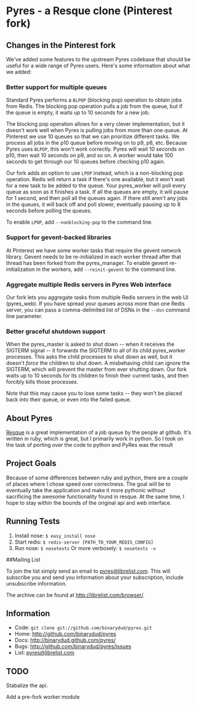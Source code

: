Pyres - a Resque clone (Pinterest fork)
=======================================

## Changes in the Pinterest fork

We've added some features to the upstream Pyres codebase that should be useful for a wide range of Pyres users. Here's some information about what we added:

### Better support for multiple queues

Standard Pyres performs a `BLPOP` (blocking pop) operation to obtain jobs from Redis. The blocking pop operation pulls a job from the queue, but if the queue is empty, it waits up to 10 seconds for a new job.

The blocking pop operation allows for a very clever implementation, but it doesn't work well when Pyres is pulling jobs from more than one queue. At Pinterest we use 10 queues so that we can prioritize different tasks. We process all jobs in the p10 queue before moving on to p9, p8, etc. Because Pyres uses `BLPOP`, this won't work correctly. Pyres will wait 10 seconds on p10, then wait 10 seconds on p9, and so on. A worker would take 100 seconds to get through our 10 queues before checking p10 again.

Our fork adds an option to use `LPOP` instead, which is a non-blocking pop operation. Redis will return a task if there's one available, but it won't wait for a new task to be added to the queue. Your pyres_worker will poll every queue as soon as it finishes a task. If all the queues are empty, it will pause for 1 second, and then poll all the queues again. If there still aren't any jobs in the queues, it will back off and poll slower, eventually pausing up to 8 seconds before polling the queues.

To enable `LPOP`, add `--nonblocking-pop` to the command line.

### Support for gevent-backed libraries

At Pinterest we have some worker tasks that require the gevent network library. Gevent needs to be re-initialized in each worker thread after that thread has been forked from the pyres_manager. To enable gevent re-initialization in the workers, add `--reinit-gevent` to the command line.

### Aggregate multiple Redis servers in Pyres Web interface

Our fork lets you aggregate tasks from multiple Redis servers in the web UI (pyres_web). If you have spread your queues across more than one Redis server, you can pass a comma-delimited list of DSNs in the `--dsn` command line parameter.

### Better graceful shutdown support

When the pyres_master is asked to shut down -- when it receives the SIGTERM signal -- it forwards the SIGTERM to all of its child pyres_worker processes. This asks the child processes to shut down as well, but it doesn't *force* the children to shut down. A misbehaving child can ignore the SIGTERM, which will prevent the master from ever shutting down. Our fork waits up to 10 seconds for its children to finish their current tasks, and then forcibly kills those processes.

Note that this may cause you to lose some tasks -- they won't be placed back into their queue, or even into the failed queue.


## About Pyres

[Resque](http://github.com/defunkt/resque) is a great implementation of a job queue by the people at github. It's written in ruby, which is great, but I primarily work in python. So I took on the task of porting over the code to python and PyRes was the result


## Project Goals

Because of some differences between ruby and python, there are a couple of places where I chose speed over correctness. The goal will be to eventually take the application and make it more pythonic without sacrificing the awesome functionality found in resque. At the same time, I hope to stay within the bounds of the original api and web interface.


## Running Tests

 1. Install nose: `$ easy_install nose`
 2. Start redis: `$ redis-server [PATH_TO_YOUR_REDIS_CONFIG]`
 3. Run nose: `$ nosetests` Or more verbosely: `$ nosetests -v`


##Mailing List

To join the list simply send an email to <pyres@librelist.com>. This
will subscribe you and send you information about your subscription,
include unsubscribe information.

The archive can be found at <http://librelist.com/browser/>.


## Information

* Code: `git clone git://github.com/binarydud/pyres.git`
* Home: <http://github.com/binarydud/pyres>
* Docs: <http://binarydud.github.com/pyres/>
* Bugs: <http://github.com/binarydud/pyres/issues>
* List: <pyres@librelist.com>

## TODO

Stabalize the api.

Add a pre-fork worker module